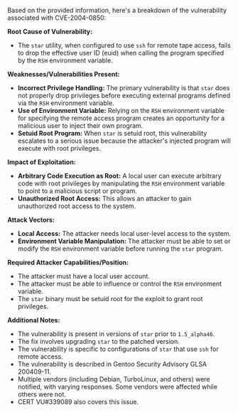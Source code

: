Based on the provided information, here's a breakdown of the vulnerability associated with CVE-2004-0850:

**Root Cause of Vulnerability:**

*   The `star` utility, when configured to use `ssh` for remote tape access, fails to drop the effective user ID (euid) when calling the program specified by the `RSH` environment variable.

**Weaknesses/Vulnerabilities Present:**

*   **Incorrect Privilege Handling:** The primary vulnerability is that `star` does not properly drop privileges before executing external programs defined via the `RSH` environment variable.
*   **Use of Environment Variable:** Relying on the `RSH` environment variable for specifying the remote access program creates an opportunity for a malicious user to inject their own program.
*   **Setuid Root Program:** When `star` is setuid root, this vulnerability escalates to a serious issue because the attacker's injected program will execute with root privileges.

**Impact of Exploitation:**

*   **Arbitrary Code Execution as Root:** A local user can execute arbitrary code with root privileges by manipulating the `RSH` environment variable to point to a malicious script or program.
*   **Unauthorized Root Access:** This allows an attacker to gain unauthorized root access to the system.

**Attack Vectors:**

*   **Local Access:** The attacker needs local user-level access to the system.
*   **Environment Variable Manipulation:** The attacker must be able to set or modify the `RSH` environment variable before running the `star` program.

**Required Attacker Capabilities/Position:**

*   The attacker must have a local user account.
*   The attacker must be able to influence or control the `RSH` environment variable.
*   The `star` binary must be setuid root for the exploit to grant root privileges.

**Additional Notes:**

* The vulnerability is present in versions of `star` prior to `1.5_alpha46`.
* The fix involves upgrading `star` to the patched version.
* The vulnerability is specific to configurations of `star` that use `ssh` for remote access.
* The vulnerability is described in Gentoo Security Advisory GLSA 200409-11.
* Multiple vendors (including Debian, TurboLinux, and others) were notified, with varying responses. Some vendors were affected while others were not.
* CERT VU#339089 also covers this issue.